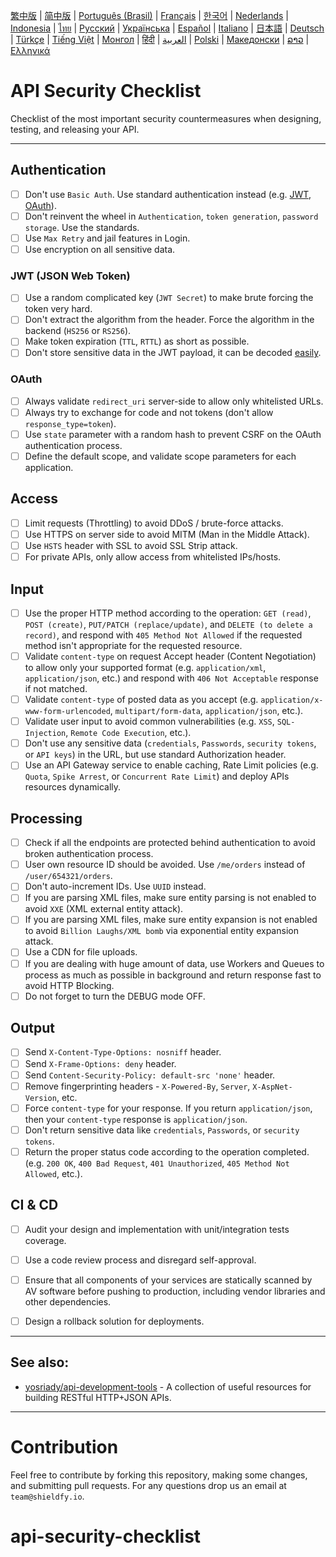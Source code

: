 [繁中版](./README-tw.md) | [简中版](./README-zh.md) | [Português (Brasil)](./README-pt_BR.md) | [Français](./README-fr.md) | [한국어](./README-ko.md) | [Nederlands](./README-nl.md) | [Indonesia](./README-id.md) | [ไทย](./README-th.md) | [Русский](./README-ru.md) | [Українська](./README-uk.md) | [Español](./README-es.md) | [Italiano](./README-it.md) | [日本語](./README-ja.md) | [Deutsch](./README-de.md) | [Türkçe](./README-tr.md) | [Tiếng Việt](./README-vi.md) | [Монгол](./README-mn.md) | [हिंदी](./README-hi.md) | [العربية](./README-ar.md) | [Polski](./README-pl.md) | [Македонски](./README-mk.md) | [ລາວ](./README-lo.md) | [Ελληνικά](./README-el.md)

# API Security Checklist
Checklist of the most important security countermeasures when designing, testing, and releasing your API.


---

## Authentication
- [ ] Don't use `Basic Auth`. Use standard authentication instead (e.g. [JWT](https://jwt.io/), [OAuth](https://oauth.net/)).
- [ ] Don't reinvent the wheel in `Authentication`, `token generation`, `password storage`. Use the standards.
- [ ] Use `Max Retry` and jail features in Login.
- [ ] Use encryption on all sensitive data.

### JWT (JSON Web Token)
- [ ] Use a random complicated key (`JWT Secret`) to make brute forcing the token very hard.
- [ ] Don't extract the algorithm from the header. Force the algorithm in the backend (`HS256` or `RS256`).
- [ ] Make token expiration (`TTL`, `RTTL`) as short as possible.
- [ ] Don't store sensitive data in the JWT payload, it can be decoded [easily](https://jwt.io/#debugger-io).

### OAuth
- [ ] Always validate `redirect_uri` server-side to allow only whitelisted URLs.
- [ ] Always try to exchange for code and not tokens (don't allow `response_type=token`).
- [ ] Use `state` parameter with a random hash to prevent CSRF on the OAuth authentication process.
- [ ] Define the default scope, and validate scope parameters for each application.

## Access
- [ ] Limit requests (Throttling) to avoid DDoS / brute-force attacks.
- [ ] Use HTTPS on server side to avoid MITM (Man in the Middle Attack).
- [ ] Use `HSTS` header with SSL to avoid SSL Strip attack.
- [ ] For private APIs, only allow access from whitelisted IPs/hosts.

## Input
- [ ] Use the proper HTTP method according to the operation: `GET (read)`, `POST (create)`, `PUT/PATCH (replace/update)`, and `DELETE (to delete a record)`, and respond with `405 Method Not Allowed` if the requested method isn't appropriate for the requested resource.
- [ ] Validate `content-type` on request Accept header (Content Negotiation) to allow only your supported format (e.g. `application/xml`, `application/json`, etc.) and respond with `406 Not Acceptable` response if not matched.
- [ ] Validate `content-type` of posted data as you accept (e.g. `application/x-www-form-urlencoded`, `multipart/form-data`, `application/json`, etc.).
- [ ] Validate user input to avoid common vulnerabilities (e.g. `XSS`, `SQL-Injection`, `Remote Code Execution`, etc.).
- [ ] Don't use any sensitive data (`credentials`, `Passwords`, `security tokens`, or `API keys`) in the URL, but use standard Authorization header.
- [ ] Use an API Gateway service to enable caching, Rate Limit policies (e.g. `Quota`, `Spike Arrest`, or `Concurrent Rate Limit`) and deploy APIs resources dynamically.

## Processing
- [ ] Check if all the endpoints are protected behind authentication to avoid broken authentication process.
- [ ] User own resource ID should be avoided. Use `/me/orders` instead of `/user/654321/orders`.
- [ ] Don't auto-increment IDs. Use `UUID` instead.
- [ ] If you are parsing XML files, make sure entity parsing is not enabled to avoid `XXE` (XML external entity attack).
- [ ] If you are parsing XML files, make sure entity expansion is not enabled to avoid `Billion Laughs/XML bomb` via exponential entity expansion attack.
- [ ] Use a CDN for file uploads.
- [ ] If you are dealing with huge amount of data, use Workers and Queues to process as much as possible in background and return response fast to avoid HTTP Blocking.
- [ ] Do not forget to turn the DEBUG mode OFF.

## Output
- [ ] Send `X-Content-Type-Options: nosniff` header.
- [ ] Send `X-Frame-Options: deny` header.
- [ ] Send `Content-Security-Policy: default-src 'none'` header.
- [ ] Remove fingerprinting headers - `X-Powered-By`, `Server`, `X-AspNet-Version`, etc.
- [ ] Force `content-type` for your response. If you return `application/json`, then your `content-type` response is `application/json`.
- [ ] Don't return sensitive data like `credentials`, `Passwords`, or `security tokens`.
- [ ] Return the proper status code according to the operation completed. (e.g. `200 OK`, `400 Bad Request`, `401 Unauthorized`, `405 Method Not Allowed`, etc.).

## CI & CD
- [ ] Audit your design and implementation with unit/integration tests coverage.
- [ ] Use a code review process and disregard self-approval.
- [ ] Ensure that all components of your services are statically scanned by AV software before pushing to production, including vendor libraries and other dependencies.
- [ ] Design a rollback solution for deployments.


---

## See also:
- [yosriady/api-development-tools](https://github.com/yosriady/api-development-tools) - A collection of useful resources for building RESTful HTTP+JSON APIs.


---

# Contribution
Feel free to contribute by forking this repository, making some changes, and submitting pull requests. For any questions drop us an email at `team@shieldfy.io`.
# api-security-checklist
